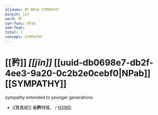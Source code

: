 ```yaml
---
aliases: 矜 NPab SYMPATHY
pinyin: jīn
word: 矜
syn-func: NPab
sem-feat: 
total: 1
concept: SYMPATHY 
---
```

# [[矜]] *[[jīn]]*  [[uuid-db0698e7-db2f-4ee3-9a20-0c2b2e0cebf0|NPab]] [[SYMPATHY]]
sympathy extended to younger generations
 - [[賢愚經]] 垂**矜**特隆。 / [HXWD](https://hxwd.org/textview.html?location=KR6b0059_T_013-0439a.14)